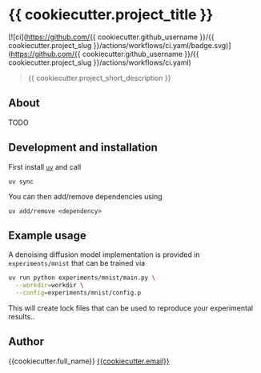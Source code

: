 # {{ cookiecutter.project_title }}

[![ci](https://github.com/{{ cookiecutter.github_username }}/{{ cookiecutter.project_slug }}/actions/workflows/ci.yaml/badge.svg)](https://github.com/{{ cookiecutter.github_username }}/{{ cookiecutter.project_slug }}/actions/workflows/ci.yaml)

> {{ cookiecutter.project_short_description }}

## About

TODO

## Development and installation

First install [`uv`](https://docs.astral.sh/uv/) and call
```shell
uv sync
```

You can then add/remove dependencies using
```shell
uv add/remove <dependency>
```

## Example usage

A denoising diffusion model implementation is provided in `experiments/mnist` that can be trained via

```bash
uv run python experiments/mnist/main.py \
  --workdir=workdir \
  --config=experiments/mnist/config.p
``` 


This will create lock files that can be used to reproduce your experimental results..

## Author

{{cookiecutter.full_name}} <a href="mailto:{{cookiecutter.email}}">{{cookiecutter.email}}</a>
